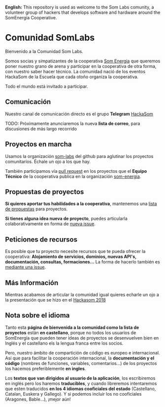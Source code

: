 **English:** This repository is used as welcome to the Som Labs comunity,
a volunteer group of hackers that develops software and hardware around the SomEnergia Cooperative.

# Comunidad SomLabs

Bienvenido a la Comunidad Som Labs.

Somos socias y simpatizantes de la cooperativa [Som Energia](https://somenergia.coop)
que queremos poner nuestro grano de arena
y participar en la cooperativa de otra forma, con nuestro saber hacer técnico.
La comunidad nació de los eventos HackaSom de la Escuela que cada otoño organiza la cooperativa.

Todo el mundo está invitado a participar.

## Comunicación

Nuestro canal de comunicación directo es el grupo **Telegram** [HackaSom](https://t.me/joinchat/DgqOPEAGIu81y1vTfiK-6w)

TODO: Pròximamente anunciaremos la nueva **lista de correo**, para discusiones de más largo recorrido

## Proyectos en marcha

Usamos la organización [som-labs](https://github.com/som-labs/) del github para aglutinar los proyectos comunitarios. Échale un ojo a los que hay.

También participamos vía [pull request](http://aprendegit.com/que-es-un-pull-request/) en los proyectos que el **Equipo Técnico** de la cooperativa publica en la organización [som-energia](https://github.com/som-energia/).

## Propuestas de proyectos

**Si quieres aportar tus habilidades a la cooperativa**,
mantenemos una [lista de propuestas](https://github.com/som-labs/community/issues) para proyectos.

**Si tienes alguna idea nueva de proyecto**,
puedes articularla colaborativamente en forma de
[nueva issue](https://github.com/som-labs/community/issues/new?template=idea-de-proyecto.md).

## Peticiones de recursos

Es posible que tu proyecto necesite recursos que te pueda ofrecer la cooperativa:
**Alojamiento de servicios, dominios, nuevas API's, documentación, consultas, formaciones...**
La forma de hacerlo también es [mediante una issue](https://github.com/som-labs/community/issues/new?template=idea-de-proyecto.md).

## Más Información

Mientras acabamos de articular la comunidad igual quieres echarle un ojo
a la presentación que se hizo en el [Hackasom 2018](https://som-energia.github.io/somenergia-courses/2018-10-06-hackasom2018/)

## Nota sobre el idioma

Tanto esta **página de bienvenida a la comunidad como la lista de proyectos** están **en castellano**,
porque no todos los usuarios de SomEnergía que pueden tener ideas de proyectos
se desenvuelven bien en Inglés y el castellano els la lengua franca entre los socios.

Pero, nuestro ámbito de compartición de código es europeo e internacional.
Así que para facilitar la cooperación internacional,
la **documentación y el código** (nombres de funciones, variables, comentarios...)
de los proyectos los hacemos preferiblemente **en ingles**.

Los **textos que van dirigidos al usuario de la aplicación**,
los escribiremos en inglés pero los haremos **traducibles**,
y cuando libreremos intentaremos que esten traducidos
**en los 4 idiomas cooficiales del estado**
(Castellano, Catalan, Euskera y Gallego).
Y si podemos incluir los no cooficiales (Aragones, Bable...), ¡mejor aún!

